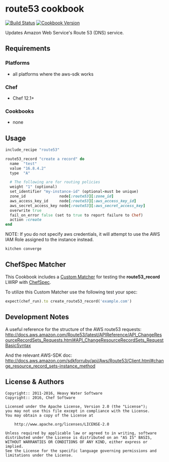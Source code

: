 # route53 cookbook

[![Build Status](https://travis-ci.org/chef-cookbooks/route53.svg?branch=master)](https://travis-ci.org/chef-cookbooks/route53) [![Cookbook Version](https://img.shields.io/cookbook/v/route53.svg)](https://supermarket.chef.io/cookbooks/route53)

Updates Amazon Web Service's Route 53 (DNS) service.

## Requirements

### Platforms

- all platforms where the aws-sdk works

### Chef

- Chef 12.1+

### Cookbooks

- none

## Usage

```ruby
include_recipe "route53"

route53_record "create a record" do
  name  "test"
  value "16.8.4.2"
  type  "A"

  # The following are for routing policies
  weight "1" (optional)
  set_identifier "my-instance-id" (optional-must be unique)
  zone_id               node[:route53][:zone_id]
  aws_access_key_id     node[:route53][:aws_access_key_id]
  aws_secret_access_key node[:route53][:aws_secret_access_key]
  overwrite true
  fail_on_error false (set to true to report failure to Chef)
  action :create
end
```

NOTE: If you do not specify aws credentials, it will attempt to use the AWS IAM Role assigned to the instance instead.


```ruby
kitchen converge
```

## ChefSpec Matcher

This Cookbook includes a [Custom Matcher](http://rubydoc.info/github/sethvargo/chefspec#Testing_LWRPs) for testing the **route53_record** LWRP with [ChefSpec](http://rubydoc.info/github/sethvargo/chefspec#Testing_LWRPs).

To utilize this Custom Matcher use the following test your spec:

```ruby
expect(chef_run).to create_route53_record('example.com')
```

## Development Notes

A useful reference for the structure of the AWS route53 requests: <http://docs.aws.amazon.com/Route53/latest/APIReference/API_ChangeResourceRecordSets_Requests.html#API_ChangeResourceRecordSets_RequestBasicSyntax>

And the relevant AWS-SDK doc: <http://docs.aws.amazon.com/sdkforruby/api/Aws/Route53/Client.html#change_resource_record_sets-instance_method>


## License & Authors

```text
Copyright:: 2011-2016, Heavy Water Software
Copyright:: 2016, Chef Software

Licensed under the Apache License, Version 2.0 (the "License");
you may not use this file except in compliance with the License.
You may obtain a copy of the License at

    http://www.apache.org/licenses/LICENSE-2.0

Unless required by applicable law or agreed to in writing, software
distributed under the License is distributed on an "AS IS" BASIS,
WITHOUT WARRANTIES OR CONDITIONS OF ANY KIND, either express or implied.
See the License for the specific language governing permissions and
limitations under the License.
```

